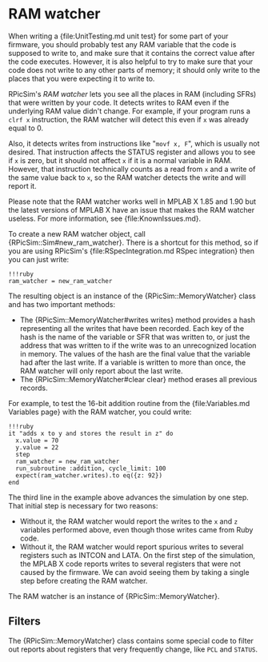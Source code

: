 RAM watcher
====

When writing a {file:UnitTesting.md unit test} for some part of your firmware, you should probably test any RAM variable that the code is supposed to write to, and make sure that it contains the correct value after the code executes.
However, it is also helpful to try to make sure that your code does not write to any other parts of memory; it should only write to the places that you were expecting it to write to.

RPicSim's _RAM watcher_ lets you see all the places in RAM (including SFRs) that were written by your code.
It detects writes to RAM even if the underlying RAM value didn't change.
For example, if your program runs a `clrf x` instruction, the RAM watcher will detect this even if `x` was already equal to 0.

Also, it detects writes from instructions like "`movf x, F`", which is usually not desired.
That instruction affects the STATUS register and allows you to see if `x` is zero, but it should not affect `x` if it is a normal variable in RAM.
However, that instruction technically counts as a read from `x` and a write of the same value back to `x`, so the RAM watcher detects the write and will report it.

Please note that the RAM watcher works well in MPLAB X 1.85 and 1.90 but the latest versions of MPLAB X have an issue that makes the RAM watcher useless.
For more information, see {file:KnownIssues.md}.

To create a new RAM watcher object, call {RPicSim::Sim#new_ram_watcher}.  There is a shortcut for this method, so if you are using RPicSim's {file:RSpecIntegration.md RSpec integration} then you can just write:

    !!!ruby
    ram_watcher = new_ram_watcher

The resulting object is an instance of the {RPicSim::MemoryWatcher} class and has two important methods:

* The {RPicSim::MemoryWatcher#writes writes} method provides a hash representing all the writes that have been recorded.
  Each key of the hash is the name of the variable or SFR that was written to, or just the address that was written to if the write was to an unrecognized location in memory.
  The values of the hash are the final value that the variable had after the last write.
  If a variable is written to more than once, the RAM watcher will only report about the last write.
* The {RPicSim::MemoryWatcher#clear clear} method erases all previous records.

For example, to test the 16-bit addition routine from the {file:Variables.md Variables page} with the RAM watcher, you could write:

    !!!ruby
    it "adds x to y and stores the result in z" do
      x.value = 70
      y.value = 22
      step
      ram_watcher = new_ram_watcher
      run_subroutine :addition, cycle_limit: 100
      expect(ram_watcher.writes).to eq({z: 92})
    end

The third line in the example above advances the simulation by one step.
That initial step is necessary for two reasons:

* Without it, the RAM watcher would report the writes to the `x` and `z` variables performed above, even though those writes came from Ruby code.
* Without it, the RAM watcher would report spurious writes to several registers such as INTCON and LATA.
  On the first step of the simulation, the MPLAB X code reports writes to several registers that were not caused by the firmware.
  We can avoid seeing them by taking a single step before creating the RAM watcher.

The RAM watcher is an instance of {RPicSim::MemoryWatcher}.

Filters
----

The {RPicSim::MemoryWatcher} class contains some special code to filter out reports about registers that very frequently change, like `PCL` and `STATUS`.

